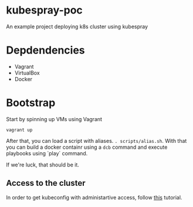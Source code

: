 # kubespray-poc
An example project deploying k8s cluster using kubespray

# Depdendencies
- Vagrant
- VirtualBox
- Docker

# Bootstrap
Start by spinning up VMs using Vagrant
```
vagrant up
```
After that, you can load a script with aliases. `. scripts/alias.sh`. With that you can build a docker containr using a `dcb` command and execute playbooks using ´play´ command. 

If we're luck, that should be it. 

## Access to the cluster 
In order to get kubeconfig with administartive access, follow [this](https://github.com/kubernetes-sigs/kubespray/blob/master/docs/setting-up-your-first-cluster.md#access-the-kubernetes-cluster) tutorial.

